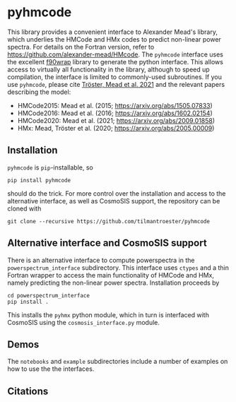 # pyhmcode

This library provides a convenient interface to Alexander Mead's library, which underlies the HMCode and HMx codes to predict non-linear power spectra. For details on the Fortran version, refer to https://github.com/alexander-mead/HMcode.
The `pyhmcode` interface uses the excellent [f90wrap](https://github.com/jameskermode/f90wrap) library to generate the python interface. This allows access to virtually all functionality in the library, although to speed up compilation, the interface is limited to commonly-used subroutines.
If you use `pyhmcode`, please cite [Tröster, Mead et al. 2021]() and the relevant papers describing the model:
- HMCode2015: Mead et al. (2015; https://arxiv.org/abs/1505.07833)
- HMCode2016: Mead et al. (2016; https://arxiv.org/abs/1602.02154)
- HMCode2020: Mead et al. (2021; https://arxiv.org/abs/2009.01858)
- HMx: Mead, Tröster et al. (2020; https://arxiv.org/abs/2005.00009)

## Installation
`pyhmcode` is `pip`-installable, so
```
pip install pyhmcode
```
should do the trick. For more control over the installation and access to the alternative interface, as well as CosmoSIS support, the repository can be cloned with
```
git clone --recursive https://github.com/tilmantroester/pyhmcode
```

## Alternative interface and CosmoSIS support
There is an alternative interface to compute powerspectra in the `powerspectrum_interface` subdirectory. This interface uses `ctypes` and a thin Fortran wrapper to access the main functionality of HMCode and HMx, namely predicting the non-linear power spectra.
Installation proceeds by
```
cd powerspectrum_interface
pip install .
```
This installs the `pyhmx` python module, which in turn is interfaced with CosmoSIS using the `cosmosis_interface.py` module.

## Demos

The `notebooks` and `example` subdirectories include a number of examples on how to use the the interfaces. 

## Citations
